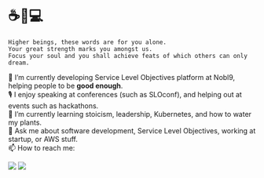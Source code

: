 # ☕️🌵💻

```
Higher beings, these words are for you alone.
Your great strength marks you amongst us. 
Focus your soul and you shall achieve feats of which others can only dream. 
```

🔭 I’m currently developing Service Level Objectives platform at Nobl9, helping people to be **good enough**. \
🎙️ I enjoy speaking at conferences (such as SLOconf), and helping out at events such as hackathons. \
🌱 I’m currently learning stoicism, leadership, Kubernetes, and how to water my plants. \
💬 Ask me about software development, Service Level Objectives, working at startup, or AWS stuff. \
📫 How to reach me:

<a href="https://www.linkedin.com/in/lukasz-dobek/"><img src="https://img.shields.io/badge/LinkedIn-0077b5?style=flat-square&logo=linkedin"></a> 
<a href="https://twitter.com/lukasz_dobek"><img src="https://img.shields.io/badge/twitter-1DA1F2?style=flat-square&logo=twitter&logoColor=white"></a>


